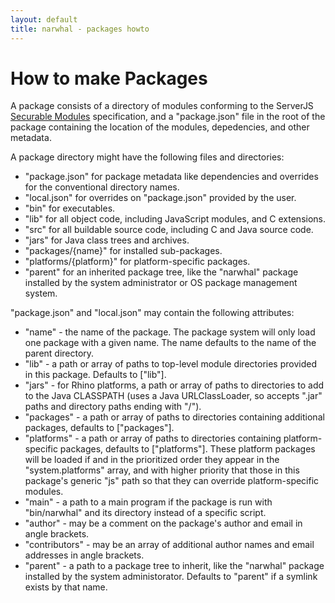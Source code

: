 ```yaml
---
layout: default
title: narwhal - packages howto
---
```


How to make Packages
====================

A package consists of a directory of modules conforming to the ServerJS [Securable Modules](https://wiki.mozilla.org/ServerJS/Modules/SecurableModules) specification, and a "package.json" file in the root of the package containing the location of the modules, depedencies, and other metadata.

A package directory might have the following files and directories:

* "package.json" for package metadata like dependencies and overrides for the conventional directory names.
* "local.json" for overrides on "package.json" provided by the user.
* "bin" for executables.
* "lib" for all object code, including JavaScript modules, and C extensions.
* "src" for all buildable source code, including C and Java source code.
* "jars" for Java class trees and archives.
* "packages/{name}" for installed sub-packages.
* "platforms/{platform}" for platform-specific packages.
* "parent" for an inherited package tree, like the "narwhal" package installed by the system administrator or OS package management system.

"package.json" and "local.json" may contain the following attributes:

* "name" - the name of the package.  The package system will only load one package with a given name.  The name defaults to the name of the parent directory.
* "lib" - a path or array of paths to top-level module directories provided in this package.  Defaults to ["lib"].
* "jars" - for Rhino platforms, a path or array of paths to directories to add to the Java CLASSPATH (uses a Java URLClassLoader, so accepts ".jar" paths and directory paths ending with "/").
* "packages" - a path or array of paths to directories containing additional packages, defaults to ["packages"].
* "platforms" - a path or array of paths to directories containing platform-specific packages, defaults to ["platforms"].  These platform packages will be loaded if and in the prioritized order they appear in the "system.platforms" array, and with higher priority that those in this package's generic "js" path so that they can override platform-specific modules.
* "main" - a path to a main program if the package is run with "bin/narwhal" and its directory instead of a specific script.
* "author" - may be a comment on the package's author and email in angle brackets.
* "contributors" - may be an array of additional author names and email addresses in angle brackets.
* "parent" - a path to a package tree to inherit, like the "narwhal" package installed by the system administorator.  Defaults to "parent" if a symlink exists by that name.


